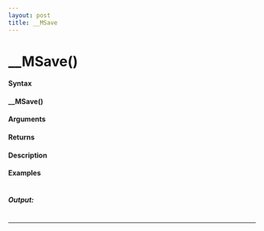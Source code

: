 ```yaml
---
layout: post
title: __MSave
---
```


# __MSave()


#### Syntax

#### __MSave()

#### Arguments

#### Returns

#### Description

#### Examples

```

```

##### Output:

```

```

---